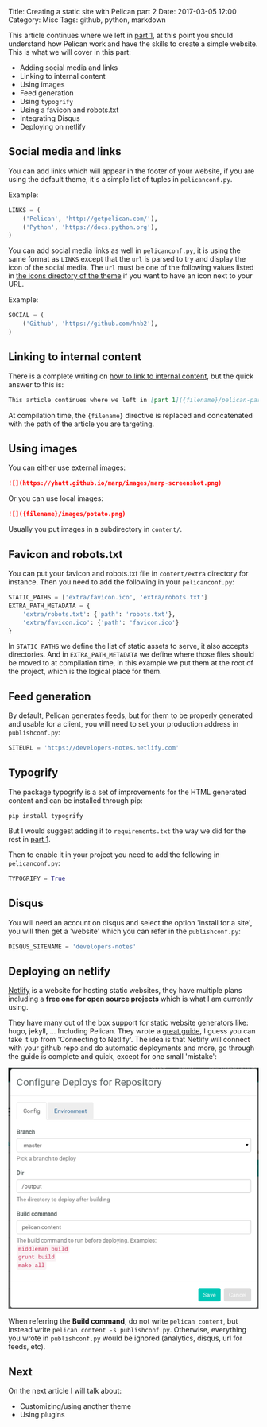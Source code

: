 Title: Creating a static site with Pelican part 2
Date: 2017-03-05 12:00
Category: Misc
Tags: github, python, markdown

This article continues where we left in [part 1]({filename}/pelican-part1.md), at this point you should understand how Pelican work and have the skills to create a simple website. This is what we will cover in this part:

 * Adding social media and links
 * Linking to internal content
 * Using images
 * Feed generation
 * Using `typogrify`
 * Using a favicon and robots.txt
 * Integrating Disqus
 * Deploying on netlify

## Social media and links

You can add links which will appear in the footer of your website, if you are using the default theme, it's a simple list of tuples in `pelicanconf.py`.

Example:

```py
LINKS = (
    ('Pelican', 'http://getpelican.com/'),
    ('Python', 'https://docs.python.org'),
)
```

You can add social media links as well in `pelicanconf.py`, it is using the same format as `LINKS` except that the `url` is parsed to try and display the icon of the social media. The `url` must be one of the following values listed in [the icons directory of the theme](https://github.com/getpelican/pelican/tree/master/pelican/themes/notmyidea/static/images/icons) if you want to have an icon next to your URL.


Example:

```py
SOCIAL = (
    ('Github', 'https://github.com/hnb2'),
)
```

## Linking to internal content

There is a complete writing on [how to link to internal content](http://docs.getpelican.com/en/3.6.3/content.html#linking-to-internal-content), but the quick answer to this is:

```md
This article continues where we left in [part 1]({filename}/pelican-part1.md), at this point...
```

At compilation time, the `{filename}` directive is replaced and concatenated with the path of the article you are targeting.

## Using images

You can either use external images:

```md
![](https://yhatt.github.io/marp/images/marp-screenshot.png)
```

Or you can use local images:

```md
![]({filename}/images/potato.png)
```

Usually you put images in a subdirectory in `content/`.

## Favicon and robots.txt

You can put your favicon and robots.txt file in `content/extra` directory for instance. Then you need to add the following in your `pelicanconf.py`:

```py
STATIC_PATHS = ['extra/favicon.ico', 'extra/robots.txt']
EXTRA_PATH_METADATA = {
    'extra/robots.txt': {'path': 'robots.txt'},
    'extra/favicon.ico': {'path': 'favicon.ico'}
}
```

In `STATIC_PATHS` we define the list of static assets to serve, it also accepts directories. And in `EXTRA_PATH_METADATA` we define where those files should be moved to at compilation time, in this example we put them at the root of the project, which is the logical place for them.

## Feed generation

By default, Pelican generates feeds, but for them to be properly generated and usable for a client, you will need to set your production address in `publishconf.py`:

```py
SITEURL = 'https://developers-notes.netlify.com'
```

## Typogrify

The package typogrify is a set of improvements for the HTML generated content and can be installed through pip:

```
pip install typogrify
```

But I would suggest adding it to `requirements.txt` the way we did for the rest in [part 1]({filename}/pelican-part1.md).

Then to enable it in your project you need to add the following in `pelicanconf.py`:

```py
TYPOGRIFY = True
```

## Disqus

You will need an account on disqus and select the option 'install for a site', you will then get a 'website' which you can refer in the `publishconf.py`:

```py
DISQUS_SITENAME = 'developers-notes'
```

## Deploying on netlify

[Netlify](https://www.netlify.com/) is a website for hosting static websites, they have multiple plans including a __free one for open source projects__ which is what I am currently using.

They have many out of the box support for static website generators like: hugo, jekyll, ... Including Pelican. They wrote a [great guide](https://www.netlify.com/blog/2015/10/15/a-step-by-step-guide-pelican-on-netlify/), I guess you can take it up from 'Connecting to Netlify'. The idea is that Netlify will connect with your github repo and do automatic deployments and more, go through the guide is complete and quick, except for one small 'mistake':

![](https://raw.githubusercontent.com/munkymack/netlify-assets/master/Step5Pelican.png)

When referring the __Build command__, do not write `pelican content`, but instead write `pelican content -s publishconf.py`. Otherwise, everything you wrote in `publishconf.py` would be ignored (analytics, disqus, url for feeds, etc).

## Next

On the next article I will talk about:

 * Customizing/using another theme
 * Using plugins
